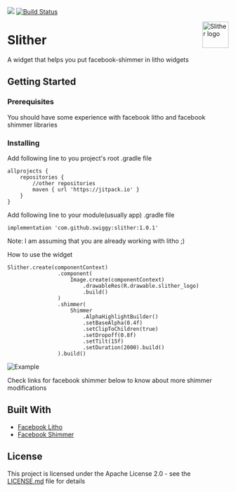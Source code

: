 [![](https://jitpack.io/v/com.abhilashmishra/slither.svg)](https://jitpack.io/#com.abhilashmishra/slither)
[![Build Status](https://travis-ci.org/mishrabhilash/slither.svg?branch=master)](https://travis-ci.org/mishrabhilash/slither)


<img src="../media/slither_logo_text.png" alt="Slither logo" title="slither" align="right" height="60" />

# Slither

A widget that helps you put facebook-shimmer in litho widgets 

## Getting Started

### Prerequisites

You should have some experience with facebook litho and facebook shimmer libraries

### Installing

Add following line to you project's root .gradle file

```
allprojects {
    repositories {
        //other repositories
        maven { url 'https://jitpack.io' }
    }
}
```

Add following line to your module(usually app) .gradle file

```
implementation 'com.github.swiggy:slither:1.0.1'
```
Note: I am assuming that you are already working with litho ;)

How to use the widget

```
Slither.create(componentContext)
                .component(
                    Image.create(componentContext)
                        .drawableRes(R.drawable.slither_logo)
                        .build()
                )
                .shimmer(
                    Shimmer
                        .AlphaHighlightBuilder()
                        .setBaseAlpha(0.4f)
                        .setClipToChildren(true)
                        .setDropoff(0.8f)
                        .setTilt(15f)
                        .setDuration(2000).build()
                ).build()
```

 <img src="../media/example1.gif" alt="Example" title="example" align="center"/>

Check links for facebook shimmer below to know about more shimmer modifications

## Built With

* [Facebook Litho](https://fblitho.com/)
* [Facebook Shimmer](http://facebook.github.io/shimmer-android/)

## License

This project is licensed under the Apache License 2.0 - see the [LICENSE.md](LICENSE.md) file for details
